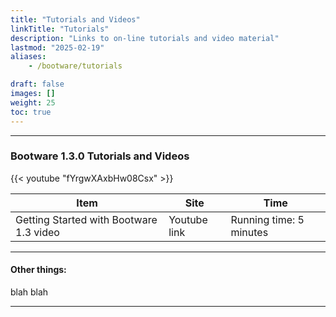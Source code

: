 ```yaml
---
title: "Tutorials and Videos"
linkTitle: "Tutorials" 
description: "Links to on-line tutorials and video material"
lastmod: "2025-02-19"
aliases:
    - /bootware/tutorials

draft: false
images: []
weight: 25
toc: true
---
```


-----
### Bootware 1.3.0 Tutorials and Videos

{{< youtube "fYrgwXAxbHw08Csx" >}}

| Item | Site | Time | 
|------|------|--------------------------|
| Getting Started with Bootware 1.3 video | Youtube link | Running time: 5 minutes |

-----

#### Other things:

blah blah

-----


